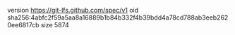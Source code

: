 version https://git-lfs.github.com/spec/v1
oid sha256:4abfc2f59a5aa8a16889b1b84b332f4b39bdd4a78cd788ab3eeb2620ee6817cb
size 5874
